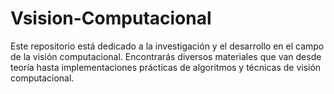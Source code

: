 # Vsision-Computacional
Este repositorio está dedicado a la investigación y el desarrollo en el campo de la visión computacional. Encontrarás diversos materiales que van desde teoría hasta implementaciones prácticas de algoritmos y técnicas de visión computacional.

